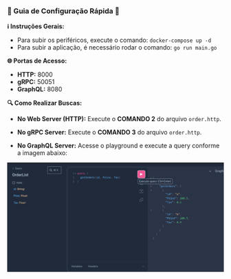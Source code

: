 ### 🚀 Guia de Configuração Rápida 🚀

**ℹ️ Instruções Gerais:**
- Para subir os periféricos, execute o comando: `docker-compose up -d`
- Para subir a aplicação, é necessário rodar o comando: `go run main.go`


**🌐 Portas de Acesso:**
- **HTTP:** 8000
- **gRPC:** 50051
- **GraphQL:** 8080

**🔍 Como Realizar Buscas:**
- **No Web Server (HTTP):**
  Execute o **COMANDO 2** do arquivo `order.http`.

- **No gRPC Server:**
  Execute o **COMANDO 3** do arquivo `order.http`.

- **No GraphQL Server:**
  Acesse o playground e execute a query conforme a imagem abaixo:

![img.png](20-CleanArch/img.png)

